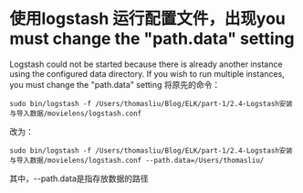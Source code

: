 # 使用logstash 运行配置文件，出现you must change the "path.data" setting

Logstash could not be started because there is already another instance using the configured data directory.  If you wish to run multiple instances, you must change the "path.data" setting
将原先的命令：

```
sudo bin/logstash -f /Users/thomasliu/Blog/ELK/part-1/2.4-Logstash安装与导入数据/movielens/logstash.conf
```

改为：

```
sudo bin/logstash -f /Users/thomasliu/Blog/ELK/part-1/2.4-Logstash安装与导入数据/movielens/logstash.conf --path.data=/Users/thomasliu/
```

其中，--path.data是指存放数据的路径